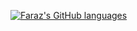 
[![Faraz's GitHub languages](https://github-readme-stats.vercel.app/api/top-langs?username=bixbeta&layout=compact&hide=html,JavaScript,SCSS,CSS"&card_width=500&theme=dark&border_color=000000&line_height=500)](https://github.com/anuraghazra/github-readme-stats)
